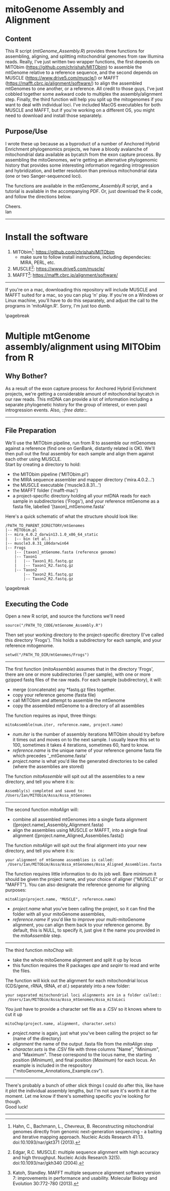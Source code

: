 # mitoGenome Assembly and Alignment
## Content
This R script (*mtGenome_Assembly.R*) provides three functions for assembling, aligning, and splitting mitochondrial genomes from raw Illumina reads. Really, I've just written two wrapper functions, the first depends on MITObim (https://github.com/chrishah/MITObim) to assemble the mtGenome relative to a reference sequence, and the second depends on MUSCLE (https://www.drive5.com/muscle/) or MAFFT (https://mafft.cbrc.jp/alignment/software/) to align the assembled mtGenomes to one another, or a reference. All credit to those guys, I've just cobbled together some awkward code to multiplex the assembly/alignment step. Finally, the third function will help you split up the mitogenomes if you want to deal with individual loci. I've included MacOS executables for both MUSCLE and MAFFT, but if you're working on a different OS, you might need to download and install those separately.
## Purpose/Use
I wrote these up because as a byproduct of a number of Anchored Hybrid Enrichment phylogenomics projects, we have a bloody avalanche of mitochondrial data available as bycatch from the exon capture process. By assembling the mitoGenomes, we're getting an alternative phylogenomic history that provides some interesting information regarding introgression and hybridization, and better resolution than previous mitochondrial data (one or two Sanger-sequenced loci). 

The functions are available in the *mtGenome_Assembly.R* script, and a tutorial is available in the accompanying PDF.
Or, just download the R code, and follow the directions below.

Cheers.  
Ian

***

# Install the software
1. MITObim[^1]: https://github.com/chrishah/MITObim
    +	make sure to follow install instructions, including dependecies: MIRA, PERL, etc.
2. MUSCLE[^2]: https://www.drive5.com/muscle/
3. MAFFT[^3]: https://mafft.cbrc.jp/alignment/software/

***

If you're on a mac, downloading this repository will include MUSCLE and MAFFT suited for a mac, so you can plug 'n' play. If you're on a Windows or Linux machine, you'll have to do this separately, and adjust the call to the programs in 'mitoAlign.R'. Sorry, I'm just too dumb.

\pagebreak

# Multiple mtGenome assembly/alignment using MITObim from R
## Why Bother?
As a result of the exon capture process for Anchored Hybrid Enrichment projects, we're getting a considerable amount of mitochondrial bycatch in our raw reads. This mtDNA can provide a lot of information including a separate phylogenetic history for the group of interest, or even past introgression events. Also, ::*free data*::. 

***

## File Preparation
We'll use the MITObim pipeline, run from R to assemble our mtGenomes against a reference (find one on GenBank, distantly related is OK). We'll then pull out the final assembly for each sample and align them against each other using MUSCLE.  
Start by creating a directory to hold:  

* the MITObim pipeline ('MITObim.pl')  
* the MIRA sequence assembler and mapper directory ('mira.4.0.2...')  
* the MUSCLE executable ('muscle3.8.31...')
* the MAFFT folder ('mafft-mac')
* a project-specific directory holding all your mtDNA reads for each sample in subdirectories ('Frogs'), and your reference mtGenome as a fasta file, labelled '[taxon]_mtGenome.fasta'  

Here's a quick schematic of what the structure should look like:
```{bash eval=F}
/PATH_TO_PARENT_DIRECTORY/mtGenomes
|-- MITObim.pl
|-- mira_4.0.2_darwin13.1.0_x86_64_static
|   |-- bin (et al.)
|-- muscle3.8.31_i86darwin64
|-- Frogs
    |-- [taxon]_mtGenome.fasta (reference genome)
    |-- Taxon1
    |   |-- Taxon1_R1.fastq.gz
    |   |-- Taxon1_R2.fastq.gz
    |-- Taxon2
        |-- Taxon2_R1.fastq.gz
        |-- Taxon2_R2.fastq.gz
```
\pagebreak

## Executing the Code
Open a new R script, and source the functions we'll need
```{r eval=FALSE}
source("/PATH_TO_CODE/mtGenome_Assembly.R")
```
Then set your working directory to the project-specific directory (I've called this directory 'Frogs'). This holds a subdirectory for each sample, and your reference mitogenome.
```{r eval=FALSE}
setwd("/PATH_TO_DIR/mtGenomes/Frogs")
```
***

The first function (*mitoAssemble*) assumes that in the directory 'Frogs', there are one or more subdirectories (1 per sample), with one or more gzipped fastq files of the raw reads. For each sample (subdirectory), it will:

* merge (concatenate) any *fastq.gz files together.   
* copy your reference genome (fasta file)  
* call MITObim and attempt to assemble the mtGenome  
* copy the assembled mtGenome to a directory of all assemblies  

The function requires as input, three things:
```{r eval=FALSE}
mitoAssemble(num.iter, reference.name, project.name)
```
* *num.iter* is the number of assembly iterations MITObim should try before it times out and moves on to the next sample. I usually leave this set to 100, sometimes it takes 4 iterations, sometimes 60, hard to know.  
* *reference.name* is the unique name of your reference genome fasta file which precedes '_mtGenome.fasta'  
* *project.name* is what you'd like the generated directories to be called (where the assemblies are stored)

The function *mitoAssemble* will spit out all the assemblies to a new directory, and tell you where it is:
```{r eval=FALSE}
Assembly(s) completed and saved to: /Users/Ian/MITObim/Assa/Assa_mtGenomes
```
***   
The second function *mitoAlign* will:  

* combine all assembled mtGenomes into a single fasta alignment ([project.name]_Assembly_Alignment.fasta)  
* align the assemblies using MUSCLE or MAFFT, into a single final alignment ([project.name_Aligned_Assemblies.fasta])  

The function *mitoAlign* will spit out the final alignment into your new directory, and tell you where it is:
```{r eval=FALSE}
your alignment of mtGenome assemblies is called:
 /Users/Ian/MITObim/Assa/Assa_mtGenomes/Assa_Aligned_Assemblies.fasta
```
The function requires little information to do its job well. Bare minimum it should be given the project name,  and your choice of aligner ("MUSCLE" or "MAFFT"). You can also designate the reference genome for aligning purposes:
```{r eval=FALSE}
mitoAlign(project.name, "MUSCLE", reference.name)
```
* *project.name* what you've been calling the project, so it can find the folder with all your mitoGenome assemblies,
* *reference.name* if you'd like to improve your multi-mitoGenome alignment, you can align them back to your reference genome. By default, this is NULL, to specify it, just give it the name you provided in the *mitoAssemble* step.

***   

The third function *mitoChop* will:  

* take the whole mitoGenome alignment and split it up by locus  
* this function requires the R packages *ape* and *seqinr* to read and write the files.  

The function will kick out the alignment for each mitochondrial locus (CDS/gene, rRNA, tRNA, *et al*.) separately into a new folder:  
```{r eval=FALSE}
your separated mitochondrial loci alignments are in a folder called::
 /Users/Ian/MITObim/Assa/Assa_mtGenomes/Assa_mitoLoci
```
You just have to provide a character set file as a .CSV so it knows where to cut it up
```{r eval=FALSE}
mitoChop(project.name, alignment, character.sets)
```
* *project.name* is again, just what you've been calling the project so far (name of the directory)  
* *alignment* the name of the output .fasta file from the *mitoAlign* step  
* *character.sets* is the .CSV file with three columns "Name", "Minimum", and "Maximum". These correspond to the locus name, the starting position (*Minimum*), and final position (*Maximum*) for each locus. An example is included in the respository ("mitoGenome_Annotations_Example.csv").  

***   

There's probably a bunch of other slick things I could do after this, like have it plot the individual assembly lengths, but I'm not sure it's worth it at the moment. Let me know if there's something specific you're looking for though.  
Good luck!  

***
 

[^1]:	Hahn, C., Bachmann, L., Chevreux, B. Reconstructing mitochondrial genomes directly from genomic next-generation sequencing - a baiting and iterative mapping approach. Nucleic Acids Research 41:13. doi:10.1093/nar/gkt371 (2013).
[^2]: Edgar, R.C. MUSCLE: multiple sequence alignment with high accuracy and high throughput. Nucleic Acids Research 32(5). doi:10.1093/nar/gkh340 (2004). 
[^3]: Katoh, Standley. MAFFT multiple sequence alignment software version 7: improvements in performance and usability. Molecular Biology and Evolution 30:772-780 (2013). 
